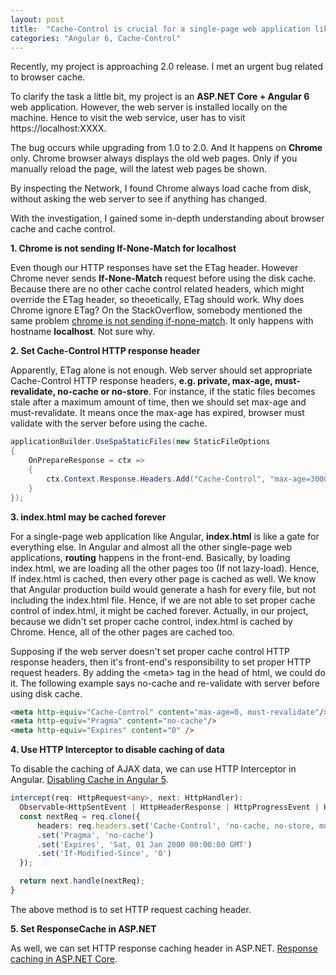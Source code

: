 ```yaml
---
layout: post
title:  "Cache-Control is crucial for a single-page web application like Angular"
categories: "Angular 6, Cache-Control"
---
```


Recently, my project is approaching 2.0 release. I met an urgent bug related to browser cache. 

To clarify the task a little bit, my project is an **ASP.NET Core + Angular 6** web application. However, the web server is installed locally on the machine. Hence to visit the web service, user has to visit https://localhost:XXXX. 

The bug occurs while upgrading from 1.0 to 2.0. And It happens on **Chrome** only. Chrome browser always displays the old web pages. Only if you manually reload the page, will the latest web pages be shown.

By inspecting the Network, I found Chrome always load cache from disk, without asking the web server to see if anything has changed.

With the investigation, I gained some in-depth understanding about browser cache and cache control.

**1. Chrome is not sending If-None-Match for localhost**

Even though our HTTP responses have set the ETag header. However Chrome never sends **If-None-Match** request before using the disk cache. Because there are no other cache control related headers, which might override the ETag header, so theoetically, ETag should work. Why does Chrome ignore ETag? On the StackOverflow, somebody mentioned the same problem [chrome is not sending if-none-match](https://stackoverflow.com/questions/22733905/chrome-is-not-sending-if-none-match). It only happens with hostname **localhost**. Not sure why.

**2. Set Cache-Control HTTP response header**

Apparently, ETag alone is not enough. Web server should set appropriate Cache-Control HTTP response headers, **e.g. private, max-age, must-revalidate, no-cache or no-store**. For instance, if the static files becomes stale after a maximum amount of time, then we should set max-age and must-revalidate. It means once the max-age has expired, browser must validate with the server before using the cache.

```c#
applicationBuilder.UseSpaStaticFiles(new StaticFileOptions
{
    OnPrepareResponse = ctx =>
    {
        ctx.Context.Response.Headers.Add("Cache-Control", "max-age=3000, must-revalidate");
    }
});
```

**3. index.html may be cached forever**

For a single-page web application like Angular, **index.html** is like a gate for everything else. In Angular and almost all the other single-page web applications, **routing** happens in the front-end. Basically, by loading index.html, we are loading all the other pages too (If not lazy-load). Hence, If index.html is cached, then every other page is cached as well. We know that Angular production build would generate a hash for every file, but not including the index.html file. Hence, if we are not able to set proper cache control of index.html, it might be cached forever. Actually, in our project, because we didn't set proper cache control, index.html is cached by Chrome. Hence, all of the other pages are cached too.

Supposing if the web server doesn't set proper cache control HTTP response headers, then it's front-end's responsibility to set proper HTTP request headers. By adding the &lt;meta&gt; tag in the head of html, we could do it. The following example says no-cache and re-validate with server before using disk cache.

```html
<meta http-equiv="Cache-Control" content="max-age=0, must-revalidate"/>
<meta http-equiv="Pragma" content="no-cache"/>
<meta http-equiv="Expires" content="0" />
```

**4. Use HTTP Interceptor to disable caching of data**

To disable the caching of AJAX data, we can use HTTP Interceptor in Angular. [Disabling Cache in Angular 5](https://medium.com/@tltjr/disabling-internet-explorer-caching-in-your-angular-5-application-3e148f4437ad).

```typescript
intercept(req: HttpRequest<any>, next: HttpHandler):
  Observable<HttpSentEvent | HttpHeaderResponse | HttpProgressEvent | HttpResponse<any> | HttpUserEvent<any>> {
  const nextReq = req.clone({
      headers: req.headers.set('Cache-Control', 'no-cache, no-store, must-revalidate')
      .set('Pragma', 'no-cache')
      .set('Expires', 'Sat, 01 Jan 2000 00:00:00 GMT')
      .set('If-Modified-Since', '0')
  });

  return next.handle(nextReq);
}
```

The above method is to set HTTP request caching header.

**5. Set ResponseCache in ASP.NET**

As well, we can set HTTP response caching header in ASP.NET. [Response caching in ASP.NET Core](https://docs.microsoft.com/en-us/aspnet/core/performance/caching/response?view=aspnetcore-2.2).